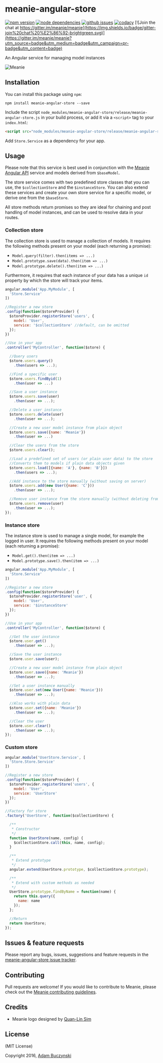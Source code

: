 # meanie-angular-store

[![npm version](https://img.shields.io/npm/v/meanie-angular-store.svg)](https://www.npmjs.com/package/meanie-angular-store)
[![node dependencies](https://david-dm.org/meanie/angular-store.svg)](https://david-dm.org/meanie/angular-store)
[![github issues](https://img.shields.io/github/issues/meanie/angular-store.svg)](https://github.com/meanie/angular-store/issues)
[![codacy](https://img.shields.io/codacy/8750e5a072ad45bfbd1cec8dfe415f9a.svg)](https://www.codacy.com/app/meanie/angular-store)
[![Join the chat at https://gitter.im/meanie/meanie](https://img.shields.io/badge/gitter-join%20chat%20%E2%86%92-brightgreen.svg)](https://gitter.im/meanie/meanie?utm_source=badge&utm_medium=badge&utm_campaign=pr-badge&utm_content=badge)

An Angular service for managing model instances

![Meanie](https://raw.githubusercontent.com/meanie/meanie/master/meanie-logo-full.png)

## Installation

You can install this package using `npm`:

```shell
npm install meanie-angular-store --save
```

Include the script `node_modules/meanie-angular-store/release/meanie-angular-store.js` in your build process, or add it via a `<script>` tag to your `index.html`:

```html
<script src="node_modules/meanie-angular-store/release/meanie-angular-store.js"></script>
```

Add `Store.Service` as a dependency for your app.

## Usage
Please note that this service is best used in conjunction with the [Meanie Angular API](https://github.com/meanie/angular-api) service and models derived from `$baseModel`.

The store service comes with two predefined store classes that you can use, the `$collectionStore` and the `$instanceStore`. You can also extend these services and create your own store service for a specific model, or derive one from the `$baseStore`.

All store methods return promises so they are ideal for chaining and post handling of model instances, and can be used to resolve data in your routes.

### Collection store
The collection store is used to manage a collection of models. It requires the following methods present on your model (each returning a promise):

* `Model.query(filter).then(items => ...)`
* `Model.prototype.save(data).then(item => ...)`
* `Model.prototype.delete().then(item => ...)`

Furthermore, it requires that each instance of your data has a unique `id` property by which the store will track your items.

```js
angular.module('App.MyModule', [
  'Store.Service'
])

//Register a new store
.config(function($storeProvider) {
  $storeProvider.registerStore('users', {
    model: 'User',
    service: '$collectionStore' //default, can be omitted
  });
})

//Use in your app
.controller('MyController', function($store) {

  //Query users
  $store.users.query()
    .then(users => ...);

  //Find a specific user
  $store.users.findByid(1)
    .then(user => ...)

  //Save a user instance
  $store.users.save(user)
    .then(user => ...);

  //Delete a user instance
  $store.users.delete(user)
    .then(user => ...);

  //Create a new user model instance from plain object
  $store.users.save({name: 'Meanie'})
    .then(user => ...)

  //Clear the users from the store
  $store.users.clear();

  //Load a predefined set of users (or plain user data) to the store
  //Converts them to models if plain data objects given
  $store.users.load([{name: 'A'}, {name: 'B'}])
    .then(users => ...);

  //Add instance to the store manually (without saving on server)
  $store.users.add(new User({name: 'C'}))
    .then(user => ...);

  //Remove user instance from the store manually (without deleting from server)
  $store.users.remove(user)
    .then(user => ...);
});
```

### Instance store
The instance store is used to manage a single model, for example the logged in user. It requires the following methods present on your model (each returning a promise):

* `Model.get().then(item => ...)`
* `Model.prototype.save().then(item => ...)`

```js
angular.module('App.MyModule', [
  'Store.Service'
])

//Register a new store
.config(function($storeProvider) {
  $storeProvider.registerStore('user', {
    model: 'User',
    service: '$instanceStore'
  });
})

//Use in your app
.controller('MyController', function($store) {

  //Get the user instance
  $store.user.get()
    .then(user => ...);

  //Save the user instance
  $store.user.save(user);

  //Create a new user model instance from plain object
  $store.user.save({name: 'Meanie'})
    .then(user => ...);

  //Set a user instance manually
  $store.user.set(new User({name: 'Meanie'}))
    .then(user => ...);

  //Also works with plain data
  $store.user.set({name: 'Meanie'})
    .then(user => ...);

  //Clear the user
  $store.user.clear()
    .then(user => ...);
});
```

### Custom store

```js
angular.module('UserStore.Service', [
  'Store.Store.Service'
])

//Register a new store
.config(function($storeProvider) {
  $storeProvider.registerStore('users', {
    model: 'User',
    service: 'UserStore'
  });
})

//Factory for store
.factory('UserStore', function($collectionStore) {

  /**
   * Constructor
   */
  function UserStore(name, config) {
    $collectionStore.call(this, name, config);
  }

  /**
   * Extend prototype
   */
  angular.extend(UserStore.prototype, $collectionStore.prototype);

  /**
   * Extend with custom methods as needed
   */
  UserStore.prototype.findByName = function(name) {
    return this.query({
      name: name
    });
  };

  //Return
  return UserStore;
});
```

## Issues & feature requests

Please report any bugs, issues, suggestions and feature requests in the [meanie-angular-store issue tracker](https://github.com/meanie/angular-store/issues).

## Contributing

Pull requests are welcome! If you would like to contribute to Meanie, please check out the [Meanie contributing guidelines](https://github.com/meanie/meanie/blob/master/CONTRIBUTING.md).

## Credits

* Meanie logo designed by [Quan-Lin Sim](mailto:quan.lin.sim+meanie@gmail.com)

## License
(MIT License)

Copyright 2016, [Adam Buczynski](http://adambuczynski.com)

